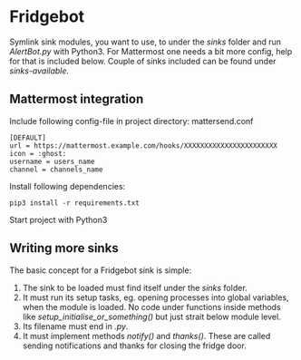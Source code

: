 # Fridgebot

Symlink sink modules, you want to use, to under the *sinks*
folder and run *AlertBot.py* with Python3. For Mattermost
one needs a bit more config, help for that is included below.
Couple of sinks included can be found under *sinks-available*.

## Mattermost integration
Include following config-file in project directory:
	mattersend.conf
	
	[DEFAULT]
	url = https://mattermost.example.com/hooks/XXXXXXXXXXXXXXXXXXXXXXX
	icon = :ghost:
	username = users_name
	channel = channels_name

Install following dependencies:

	pip3 install -r requirements.txt

Start project with Python3

## Writing more sinks

The basic concept for a Fridgebot sink is simple:

1. The sink to be loaded must find itself under the *sinks* folder.
2. It must run its setup tasks, eg. opening processes into global variables,
   when the module is loaded. No code under functions inside methods like
   *setup_initialise_or_something()* but just strait below module level.
3. Its filename must end in *.py*.
4. It must implement methods *notify()* and *thanks()*. These are called
   sending notifications and thanks for closing the fridge door.
